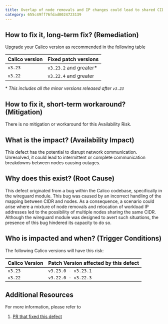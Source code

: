 ```yaml
---
title: Overlap of node removals and IP changes could lead to shared CIDR ranges causing network connectivity issues when using Calico
category: 655c49ff76fdad0024723139
---
```


## How to fix it, long-term  fix? (Remediation)

Upgrade your Calico version as recommended in the following table

| Calico version | Fixed patch versions    |
| -------------- | ----------------------- |
| `v3.23`        | `v3.23.2` and greater\* |
| `v3.22`        | `v3.22.4` and greater   |

\* _This includes all the minor versions released after `v3.23`_

## How to fix it, short-term workaround? (Mitigation)

There is no mitigation or workaround for this Availability Risk.

## What is the impact? (Availability Impact)

This defect has the potential to disrupt network communication. Unresolved, it could lead to intermittent or complete communication breakdowns between nodes causing outages.

## Why does this exist? (Root Cause)

This defect originated from a bug within the Calico codebase, specifically in the wireguard module. This bug was caused by an incorrect handling of the mapping between CIDR and nodes. As a consequence, a scenario could arise where a mixture of node removals and relocation of workload IP addresses led to the possibility of multiple nodes sharing the same CIDR. Although the wireguard module was designed to avert such situations, the presence of this bug hindered its capacity to do so.

## Who is impacted and when? (Trigger Conditions)

The following Calico versions will have this risk:

| Calico Version | Patch Version affected by this defect |
| -------------- | ------------------------------------- |
| `v3.23`        | `v3.23.0 - v3.23.1`                   |
| `v3.22`        | `v3.22.0 - v3.22.3`                   |

## Additional Resources

For more information, please refer to 

1. [PR that fixed this defect](https://github.com/projectcalico/calico/pull/6185)